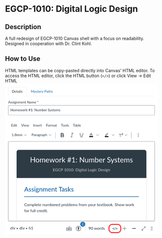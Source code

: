 # EGCP-1010: Digital Logic Design
## Description
A full redesign of EGCP-1010 Canvas shell with a focus on readability. Designed in cooperation with Dr. Clint Kohl.

## How to Use
HTML templates can be copy-pasted directly into Canvas' HTML editor. To access the HTML editor, click the HTML button (`</>`) or click View -> Edit HTML
![Emphasized HTML editor button](docs/how-to-edit-html.png)
